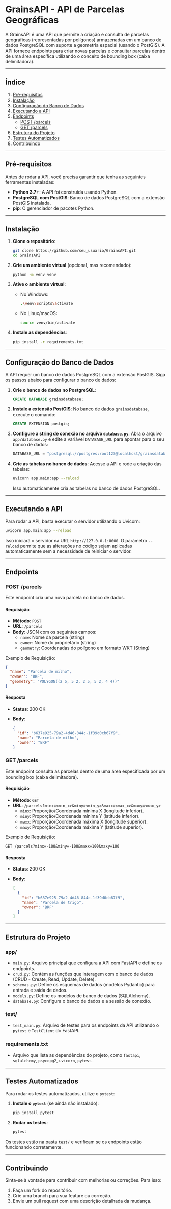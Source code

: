 # **GrainsAPI - API de Parcelas Geográficas**

A GrainsAPI é uma API que permite a criação e consulta de parcelas geográficas (representadas por polígonos) armazenadas em um banco de dados PostgreSQL com suporte a geometria espacial (usando o PostGIS). A API fornece endpoints para criar novas parcelas e consultar parcelas dentro de uma área específica utilizando o conceito de bounding box (caixa delimitadora).

----------

## **Índice**

1.  [Pré-requisitos](https://chatgpt.com/c/677babc3-e094-800e-946b-601bde2e5f1e#pr%C3%A9-requisitos)
2.  [Instalação](https://chatgpt.com/c/677babc3-e094-800e-946b-601bde2e5f1e#instala%C3%A7%C3%A3o)
3.  [Configuração do Banco de Dados](https://chatgpt.com/c/677babc3-e094-800e-946b-601bde2e5f1e#configura%C3%A7%C3%A3o-do-banco-de-dados)
4.  [Executando a API](https://chatgpt.com/c/677babc3-e094-800e-946b-601bde2e5f1e#executando-a-api)
5.  [Endpoints](https://chatgpt.com/c/677babc3-e094-800e-946b-601bde2e5f1e#endpoints)
    -   [POST /parcels](https://chatgpt.com/c/677babc3-e094-800e-946b-601bde2e5f1e#post-parcels)
    -   [GET /parcels](https://chatgpt.com/c/677babc3-e094-800e-946b-601bde2e5f1e#get-parcels)
6.  [Estrutura do Projeto](https://chatgpt.com/c/677babc3-e094-800e-946b-601bde2e5f1e#estrutura-do-projeto)
7.  [Testes Automatizados](https://chatgpt.com/c/677babc3-e094-800e-946b-601bde2e5f1e#testes-automatizados)
8.  [Contribuindo](https://chatgpt.com/c/677babc3-e094-800e-946b-601bde2e5f1e#contribuindo)

----------

## **Pré-requisitos**

Antes de rodar a API, você precisa garantir que tenha as seguintes ferramentas instaladas:

-   **Python 3.7+**: A API foi construída usando Python.
-   **PostgreSQL com PostGIS**: Banco de dados PostgreSQL com a extensão PostGIS instalada.
-   **pip**: O gerenciador de pacotes Python.

----------

## **Instalação**

1.  **Clone o repositório**:
    
    ```bash
    git clone https://github.com/seu_usuario/GrainsAPI.git
    cd GrainsAPI
    
    ```
    
2.  **Crie um ambiente virtual** (opcional, mas recomendado):
    
    ```bash
    python -m venv venv
    
    ```
    
3.  **Ative o ambiente virtual**:
    
    -   No Windows:
        
        ```bash
        .\venv\Scripts\activate
        
        ```
        
    -   No Linux/macOS:
        
        ```bash
        source venv/bin/activate
        
        ```
        
4.  **Instale as dependências**:
    
    ```bash
    pip install -r requirements.txt
    
    ```
    

----------

## **Configuração do Banco de Dados**

A API requer um banco de dados PostgreSQL com a extensão PostGIS. Siga os passos abaixo para configurar o banco de dados:

1.  **Crie o banco de dados no PostgreSQL**:
    
    ```sql
    CREATE DATABASE grainsdatabase;
    
    ```
    
2.  **Instale a extensão PostGIS**: No banco de dados `grainsdatabase`, execute o comando:
    
    ```sql
    CREATE EXTENSION postgis;
    
    ```
    
3.  **Configure a string de conexão no arquivo `database.py`**: Abra o arquivo `app/database.py` e edite a variável `DATABASE_URL` para apontar para o seu banco de dados:
    
    ```python
    DATABASE_URL = "postgresql://postgres:root123@localhost/grainsdatabase"
    
    ```
    
4.  **Crie as tabelas no banco de dados**: Acesse a API e rode a criação das tabelas:
    
    ```bash
    uvicorn app.main:app --reload
    
    ```
    
    Isso automaticamente cria as tabelas no banco de dados PostgreSQL.
    

----------

## **Executando a API**

Para rodar a API, basta executar o servidor utilizando o Uvicorn:

```bash
uvicorn app.main:app --reload

```

Isso iniciará o servidor na URL `http://127.0.0.1:8000`. O parâmetro `--reload` permite que as alterações no código sejam aplicadas automaticamente sem a necessidade de reiniciar o servidor.

----------

## **Endpoints**

### **POST /parcels**

Este endpoint cria uma nova parcela no banco de dados.

#### **Requisição**

-   **Método**: `POST`
-   **URL**: `/parcels`
-   **Body**: JSON com os seguintes campos:
    -   `name`: Nome da parcela (string)
    -   `owner`: Nome do proprietário (string)
    -   `geometry`: Coordenadas do polígono em formato WKT (String)

Exemplo de Requisição:

```json
{
  "name": "Parcela de milho",
  "owner": "BRF",
  "geometry": "POLYGON((2 5, 5 2, 2 5, 5 2, 4 4))"
}

```

#### **Resposta**

-   **Status**: 200 OK
-   **Body**:
    
    ```json
    {
      "id": "b637e925-79a2-4d46-844c-1f39d0cb67f9",
      "name": "Parcela de milho",
      "owner": "BRF"
    }
    
    ```
    

### **GET /parcels**

Este endpoint consulta as parcelas dentro de uma área especificada por um bounding box (caixa delimitadora).

#### **Requisição**

-   **Método**: `GET`
-   **URL**: `/parcels?minx=<min_x>&miny=<min_y>&maxx=<max_x>&maxy=<max_y>`
    -   `minx`: Proporção/Coordenada mínima X (longitude inferior).
    -   `miny`: Proporção/Coordenada mínima Y (latitude inferior).
    -   `maxx`: Proporção/Coordenada máxima X (longitude superior).
    -   `maxy`: Proporção/Coordenada máxima Y (latitude superior).

Exemplo de Requisição:

```
GET /parcels?minx=-100&miny=-100&maxx=100&maxy=100

```

#### **Resposta**

-   **Status**: 200 OK
-   **Body**:
    
    ```json
    [
      {
        "id": "b637e925-79a2-4d46-844c-1f39d0cb67f9",
        "name": "Parcela de trigo",
        "owner": "BRF"
      }
    ]
    
    ```
    

----------

## **Estrutura do Projeto**

### **app/**

-   `main.py`: Arquivo principal que configura a API com FastAPI e define os endpoints.
-   `crud.py`: Contém as funções que interagem com o banco de dados (CRUD - Create, Read, Update, Delete).
-   `schemas.py`: Define os esquemas de dados (modelos Pydantic) para entrada e saída de dados.
-   `models.py`: Define os modelos de banco de dados (SQLAlchemy).
-   `database.py`: Configura o banco de dados e a sessão de conexão.

### **test/**

-   `test_main.py`: Arquivo de testes para os endpoints da API utilizando o `pytest` e `TestClient` do FastAPI.

### **requirements.txt**

-   Arquivo que lista as dependências do projeto, como `fastapi`, `sqlalchemy`, `psycopg2`, `uvicorn`, `pytest`.

----------

## **Testes Automatizados**

Para rodar os testes automatizados, utilize o `pytest`:

1.  **Instale o `pytest`** (se ainda não instalado):
    
    ```bash
    pip install pytest
    
    ```
    
2.  **Rodar os testes**:
    
    ```bash
    pytest
    
    ```
    

Os testes estão na pasta `test/` e verificam se os endpoints estão funcionando corretamente.

----------

## **Contribuindo**

Sinta-se à vontade para contribuir com melhorias ou correções. Para isso:

1.  Faça um fork do repositório.
2.  Crie uma branch para sua feature ou correção.
3.  Envie um pull request com uma descrição detalhada da mudança.
